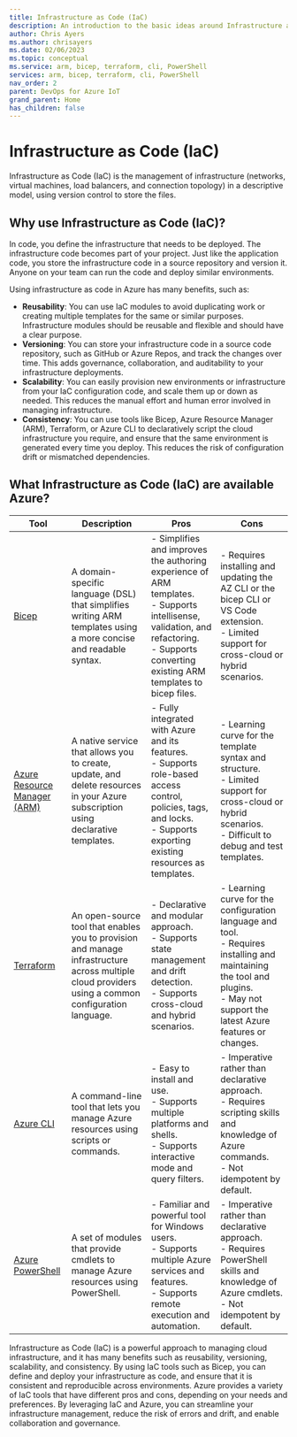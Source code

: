 ```yaml
---
title: Infrastructure as Code (IaC)
description: An introduction to the basic ideas around Infrastructure as Code (IaC)
author: Chris Ayers
ms.author: chrisayers
ms.date: 02/06/2023
ms.topic: conceptual
ms.service: arm, bicep, terraform, cli, PowerShell
services: arm, bicep, terraform, cli, PowerShell
nav_order: 2
parent: DevOps for Azure IoT
grand_parent: Home
has_children: false
---
```


# Infrastructure as Code (IaC)

Infrastructure as Code (IaC) is the management of infrastructure (networks, virtual machines, load balancers, and connection topology) in a descriptive model, using version control to store the files.​

## Why use Infrastructure as Code (IaC)?

In code, you define the infrastructure that needs to be deployed. The infrastructure code becomes part of your project. Just like the application code, you store the infrastructure code in a source repository and version it. Anyone on your team can run the code and deploy similar environments.

Using infrastructure as code in Azure has many benefits, such as:

- **Reusability**: You can use IaC modules to avoid duplicating work or creating multiple templates for the same or similar purposes. Infrastructure modules should be reusable and flexible and should have a clear purpose.
- **Versioning**: You can store your infrastructure code in a source code repository, such as GitHub or Azure Repos, and track the changes over time. This adds governance, collaboration, and auditability to your infrastructure deployments.
- **Scalability**: You can easily provision new environments or infrastructure from your IaC configuration code, and scale them up or down as needed. This reduces the manual effort and human error involved in managing infrastructure.
- **Consistency**: You can use tools like Bicep, Azure Resource Manager (ARM), Terraform, or Azure CLI to declaratively script the cloud infrastructure you require, and ensure that the same environment is generated every time you deploy. This reduces the risk of configuration drift or mismatched dependencies.

## What Infrastructure as Code (IaC) are available Azure?

| Tool | Description | Pros | Cons |
| --- | --- | --- | --- |
| [Bicep](https://docs.microsoft.com/en-us/azure/azure-resource-manager/bicep/overview) | A domain-specific language (DSL) that simplifies writing ARM templates using a more concise and readable syntax. | - Simplifies and improves the authoring experience of ARM templates. <br> - Supports intellisense, validation, and refactoring. <br> - Supports converting existing ARM templates to bicep files. | - Requires installing and updating the AZ CLI or the bicep CLI or VS Code extension. <br> - Limited support for cross-cloud or hybrid scenarios. |
| [Azure Resource Manager (ARM)](https://docs.microsoft.com/en-us/azure/azure-resource-manager/management/overview) | A native service that allows you to create, update, and delete resources in your Azure subscription using declarative templates. | - Fully integrated with Azure and its features. <br> - Supports role-based access control, policies, tags, and locks. <br> - Supports exporting existing resources as templates. | - Learning curve for the template syntax and structure. <br> - Limited support for cross-cloud or hybrid scenarios. <br> - Difficult to debug and test templates. |
| [Terraform](https://www.terraform.io/docs/providers/azurerm/index.html) | An open-source tool that enables you to provision and manage infrastructure across multiple cloud providers using a common configuration language. | - Declarative and modular approach. <br> - Supports state management and drift detection. <br> - Supports cross-cloud and hybrid scenarios. | - Learning curve for the configuration language and tool. <br> - Requires installing and maintaining the tool and plugins. <br> - May not support the latest Azure features or changes. |
| [Azure CLI](https://docs.microsoft.com/en-us/cli/azure/) | A command-line tool that lets you manage Azure resources using scripts or commands. | - Easy to install and use. <br> - Supports multiple platforms and shells. <br> - Supports interactive mode and query filters. | - Imperative rather than declarative approach. <br> - Requires scripting skills and knowledge of Azure commands. <br> - Not idempotent by default. |
| [Azure PowerShell](https://docs.microsoft.com/en-us/powershell/azure/) | A set of modules that provide cmdlets to manage Azure resources using PowerShell. | - Familiar and powerful tool for Windows users. <br> - Supports multiple Azure services and features. <br> - Supports remote execution and automation. | - Imperative rather than declarative approach. <br> - Requires PowerShell skills and knowledge of Azure cmdlets. <br> - Not idempotent by default. |

Infrastructure as Code (IaC) is a powerful approach to managing cloud infrastructure, and it has many benefits such as reusability, versioning, scalability, and consistency. By using IaC tools such as Bicep, you can define and deploy your infrastructure as code, and ensure that it is consistent and reproducible across environments. Azure provides a variety of IaC tools that have different pros and cons, depending on your needs and preferences. By leveraging IaC and Azure, you can streamline your infrastructure management, reduce the risk of errors and drift, and enable collaboration and governance.

